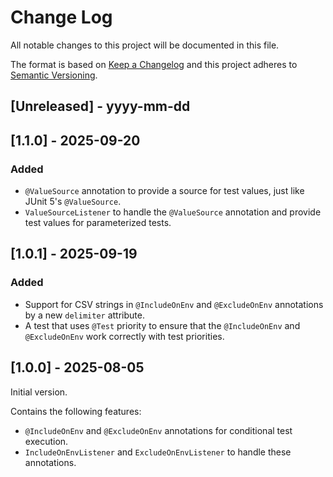 # Change Log
All notable changes to this project will be documented in this file.

The format is based on [Keep a Changelog](http://keepachangelog.com/)
and this project adheres to [Semantic Versioning](http://semver.org/).

## [Unreleased] - yyyy-mm-dd

## [1.1.0] - 2025-09-20

### Added
- `@ValueSource` annotation to provide a source for test values, just like JUnit 5's `@ValueSource`.
- `ValueSourceListener` to handle the `@ValueSource` annotation and provide test values for parameterized tests.

## [1.0.1] - 2025-09-19
### Added
- Support for CSV strings in `@IncludeOnEnv` and `@ExcludeOnEnv` annotations by a new `delimiter` attribute.
- A test that uses `@Test` priority to ensure that the `@IncludeOnEnv` and `@ExcludeOnEnv` work correctly with test priorities.

## [1.0.0] - 2025-08-05
Initial version.

Contains the following features:
- `@IncludeOnEnv` and `@ExcludeOnEnv` annotations for conditional test execution.
- `IncludeOnEnvListener` and `ExcludeOnEnvListener` to handle these annotations.
